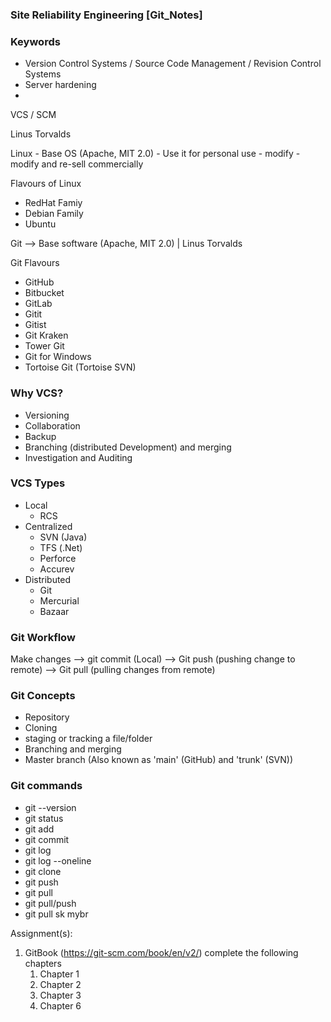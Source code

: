 ### ##########################
### Site Reliability Engineering [Git_Notes]
### ##########################


### Keywords

- Version Control Systems / Source Code Management / Revision Control Systems
- Server hardening
- 

VCS / SCM

Linus Torvalds

Linux - Base OS (Apache, MIT 2.0)
    - Use it for personal use
    - modify
    - modify and re-sell commercially

Flavours of Linux 
- RedHat Famiy
- Debian Family
- Ubuntu

Git --> Base software (Apache, MIT 2.0) | Linus Torvalds

Git Flavours
- GitHub
- Bitbucket
- GitLab
- Gitit
- Gitist
- Git Kraken
- Tower Git
- Git for Windows
- Tortoise Git (Tortoise SVN)


### Why VCS?
- Versioning
- Collaboration
- Backup
- Branching (distributed Development) and merging
- Investigation and Auditing

### VCS Types
- Local
    - RCS
- Centralized
    - SVN (Java)
    - TFS (.Net)
    - Perforce
    - Accurev
- Distributed
    - Git
    - Mercurial
    - Bazaar

### Git Workflow

Make changes --> git commit (Local) --> Git push (pushing change to remote) --> Git pull (pulling changes from remote)

### Git Concepts
- Repository
- Cloning
- staging or tracking a file/folder
- Branching and merging
- Master branch (Also known as 'main' (GitHub) and 'trunk' (SVN))


### Git commands
- git --version
- git status
- git add
- git commit
- git log
- git log --oneline
- git clone <url>
- git push
- git pull
- git pull/push <origin> <master>
- git pull sk mybr






Assignment(s):

1. GitBook (https://git-scm.com/book/en/v2/) complete the following chapters
   1. Chapter 1
   2. Chapter 2
   3.  Chapter 3
   4.  Chapter 6















